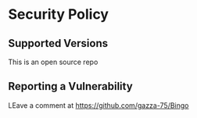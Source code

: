 # Security Policy

## Supported Versions

This is an open source repo

## Reporting a Vulnerability

LEave a comment at https://github.com/gazza-75/Bingo
